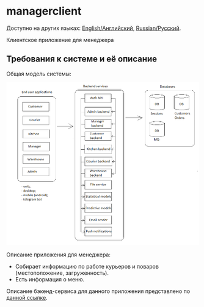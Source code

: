 # managerclient

Доступно на других языках: [English/Английский](managerclient.md), [Russian/Русский](managerclient.ru.md). 

Клиентское приложение для менеджера 

## Требования к системе и её описание 

Общая модель системы: 

![system_overall](../img/system_overall.png)

Описание приложения для менеджера: 
- Собирает информацию по работе курьеров и поваров (местоположение, загруженность).
- Есть информация о меню.

Описание бэкенд-сервиса для данного приложения представлено по [данной ссылке](../backend/managerbackend.ru.md).

